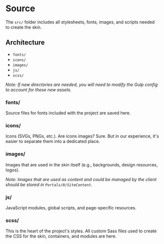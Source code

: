 # Source

The `src/` folder includes all stylesheets, fonts, images, and scripts needed to create the skin.

## Architecture

- `fonts/`
- `icons/`
- `images/`
- `js/`
- `scss/`

_Note: If new directories are needed, you will need to modify the Gulp config to account for these new assets._

### fonts/

Source files for fonts included with the project are saved here.

### icons/

Icons (SVGs, PNGs, etc.). Are icons images? Sure. But in our experience, it's easier to separate them into a dedicated place.

### images/

Images that are used in the skin itself (e.g., backgrounds, design resources, logos).

_Note: Images that are used as content and could be managed by the client should be stored in `Portals/0/SiteContent`._

### js/

JavaScript modules, global scripts, and page-specific resources.

### scss/

This is the heart of the project's styles. All custom Sass files used to create the CSS for the skin, containers, and modules are here.
